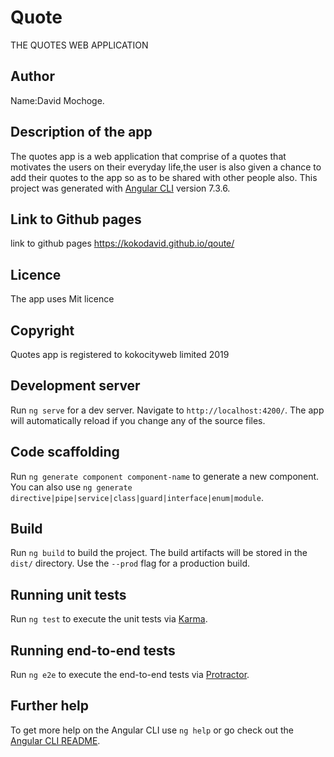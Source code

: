 # Quote
THE QUOTES WEB APPLICATION
## Author
Name:David Mochoge.

## Description of the app
The quotes app is  a web application that comprise of a quotes that motivates the users on their everyday life,the user is also given a chance to add their quotes to the app so as to be shared with other people also.
This project was generated with [Angular CLI](https://github.com/angular/angular-cli) version 7.3.6.

## Link to Github pages
link to github pages  https://kokodavid.github.io/qoute/
## Licence
The app uses Mit licence

## Copyright
Quotes app is registered to kokocityweb limited 2019

## Development server

Run `ng serve` for a dev server. Navigate to `http://localhost:4200/`. The app will automatically reload if you change any of the source files.

## Code scaffolding

Run `ng generate component component-name` to generate a new component. You can also use `ng generate directive|pipe|service|class|guard|interface|enum|module`.

## Build

Run `ng build` to build the project. The build artifacts will be stored in the `dist/` directory. Use the `--prod` flag for a production build.

## Running unit tests

Run `ng test` to execute the unit tests via [Karma](https://karma-runner.github.io).

## Running end-to-end tests

Run `ng e2e` to execute the end-to-end tests via [Protractor](http://www.protractortest.org/).

## Further help

To get more help on the Angular CLI use `ng help` or go check out the [Angular CLI README](https://github.com/angular/angular-cli/blob/master/README.md).
